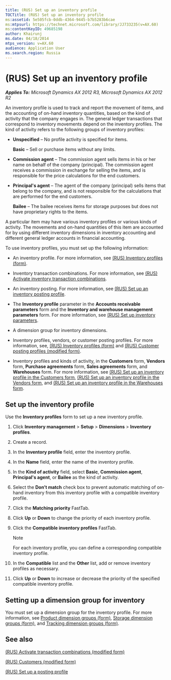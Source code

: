 ```yaml
---
title: (RUS) Set up an inventory profile
TOCTitle: (RUS) Set up an inventory profile
ms:assetid: 5e505fcb-0ddb-4364-9445-b7b5283b6cae
ms:mtpsurl: https://technet.microsoft.com/library/JJ733235(v=AX.60)
ms:contentKeyID: 49685198
author: Khairunj
ms.date: 04/18/2014
mtps_version: v=AX.60
audience: Application User
ms.search.region: Russia
---
```


# (RUS) Set up an inventory profile 


_**Applies To:** Microsoft Dynamics AX 2012 R3, Microsoft Dynamics AX 2012 R2_

An inventory profile is used to track and report the movement of items, and the accounting of on-hand inventory quantities, based on the kind of activity that the company engages in. The general ledger transactions that correspond to inventory movements depend on the inventory profiles. The kind of activity refers to the following groups of inventory profiles:

  - **Unspecified** – No profile activity is specified for items.
    
    **Basic** – Sell or purchase items without any limits.

  - **Commission agent** – The commission agent sells items in his or her name on behalf of the company (principal). The commission agent receives a commission in exchange for selling the items, and is responsible for the price calculations for the end customers.

  - **Principal's agent** – The agent of the company (principal) sells items that belong to the company, and is not responsible for the calculations that are performed for the end customers.
    
    **Bailee** – The bailee receives items for storage purposes but does not have proprietary rights to the items.

A particular item may have various inventory profiles or various kinds of activity. The movements and on-hand quantities of this item are accounted for by using different inventory dimensions in inventory accounting and different general ledger accounts in financial accounting.

To use inventory profiles, you must set up the following information:

  - An inventory profile. For more information, see [(RUS) Inventory profiles (form)](https://technet.microsoft.com/library/jj733188\(v=ax.60\)).

  - Inventory transaction combinations. For more information, see [(RUS) Activate inventory transaction combinations](rus-activate-inventory-transaction-combinations.md).

  - An inventory posting. For more information, see [(RUS) Set up an inventory posting profile](rus-set-up-an-inventory-posting-profile.md).

  - The **Inventory profile** parameter in the **Accounts receivable parameters** form and the **Inventory and warehouse management parameters** form. For more information, see [(RUS) Set up inventory parameters](rus-set-up-inventory-parameters.md).

  - A dimension group for inventory dimensions.

  - Inventory profiles, vendors, or customer posting profiles. For more information, see, [(RUS) Inventory profiles (form)](https://technet.microsoft.com/library/jj733188\(v=ax.60\)) and [(RUS) Customer posting profiles (modified form)](https://technet.microsoft.com/library/jj678641\(v=ax.60\)).

  - Inventory profiles and kinds of activity, in the **Customers** form, **Vendors** form, **Purchase agreements** form, **Sales agreements** form, and **Warehouses** form. For more information, see [(RUS) Set up an inventory profile in the Customers form](rus-set-up-an-inventory-profile-in-the-customers-form.md), [(RUS) Set up an inventory profile in the Vendors form](rus-set-up-an-inventory-profile-in-the-vendors-form.md), and [(RUS) Set up an inventory profile in the Warehouses form](rus-set-up-an-inventory-profile-in-the-warehouses-form.md).

## Set up the inventory profile

Use the **Inventory profiles** form to set up a new inventory profile.

1.  Click **Inventory management** \> **Setup** \> **Dimensions** \> **Inventory profiles**.

2.  Create a record.

3.  In the **Inventory profile** field, enter the inventory profile.

4.  In the **Name** field, enter the name of the inventory profile.

5.  In the **Kind of activity** field, select **Basic**, **Commission agent**, **Principal's agent**, or **Bailee** as the kind of activity.

6.  Select the **Don’t match** check box to prevent automatic matching of on-hand inventory from this inventory profile with a compatible inventory profile.

7.  Click the **Matching priority** FastTab.

8.  Click **Up** or **Down** to change the priority of each inventory profile.

9.  Click the **Compatible inventory profiles** FastTab.
    

    > [!NOTE]
    > <P>For each inventory profile, you can define a corresponding compatible inventory profile.</P>



10. In the **Compatible** list and the **Other** list, add or remove inventory profiles as necessary.

11. Click **Up** or **Down** to increase or decrease the priority of the specified compatible inventory profile.

## Setting up a dimension group for inventory

You must set up a dimension group for the inventory profile. For more information, see [Product dimension groups (form)](https://technet.microsoft.com/library/hh227672\(v=ax.60\)), [Storage dimension groups (form)](https://technet.microsoft.com/library/hh209317\(v=ax.60\)), and [Tracking dimension groups (form)](https://technet.microsoft.com/library/hh209465\(v=ax.60\)).

## See also

[(RUS) Activate transaction combinations (modified form)](https://technet.microsoft.com/library/jj733228\(v=ax.60\))

[(RUS) Customers (modified form)](https://technet.microsoft.com/library/jj853212\(v=ax.60\))

[(RUS) Set up a posting profile](rus-set-up-a-posting-profile.md)

  


